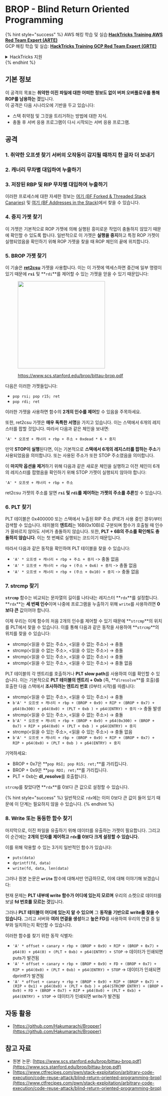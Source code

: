 # BROP - Blind Return Oriented Programming

{% hint style="success" %}
AWS 해킹 학습 및 실습:<img src="/.gitbook/assets/arte.png" alt="" data-size="line">[**HackTricks Training AWS Red Team Expert (ARTE)**](https://training.hacktricks.xyz/courses/arte)<img src="/.gitbook/assets/arte.png" alt="" data-size="line">\
GCP 해킹 학습 및 실습: <img src="/.gitbook/assets/grte.png" alt="" data-size="line">[**HackTricks Training GCP Red Team Expert (GRTE)**<img src="/.gitbook/assets/grte.png" alt="" data-size="line">](https://training.hacktricks.xyz/courses/grte)

<details>

<summary>HackTricks 지원</summary>

* [**구독 요금제**](https://github.com/sponsors/carlospolop)를 확인하세요!
* 💬 [**디스코드 그룹**](https://discord.gg/hRep4RUj7f) 또는 [**텔레그램 그룹**](https://t.me/peass)에 가입하거나 **트위터** 🐦 [**@hacktricks\_live**](https://twitter.com/hacktricks\_live)**를 팔로우하세요**.
* **HackTricks** 및 **HackTricks Cloud** 깃허브 저장소에 PR을 제출하여 해킹 트릭을 공유하세요.

</details>
{% endhint %}

## 기본 정보

이 공격의 목표는 **취약한 이진 파일에 대한 어떠한 정보도 없이 버퍼 오버플로우를 통해 ROP를 남용하는 것**입니다.\
이 공격은 다음 시나리오에 기반을 두고 있습니다:

* 스택 취약점 및 그것을 트리거하는 방법에 대한 지식.
* 충돌 후 서버 응용 프로그램이 다시 시작되는 서버 응용 프로그램.

## 공격

### **1. 취약한 오프셋 찾기** 서버의 오작동이 감지될 때까지 한 글자 더 보내기

### **2. 캐너리 무차별 대입**하여 누출하기

### **3. 저장된 RBP 및 RIP 무차별 대입**하여 누출하기

이러한 프로세스에 대한 자세한 정보는 [여기 (BF Forked & Threaded Stack Canaries)](../common-binary-protections-and-bypasses/stack-canaries/bf-forked-stack-canaries.md) 및 [여기 (BF Addresses in the Stack)](../common-binary-protections-and-bypasses/pie/bypassing-canary-and-pie.md)에서 찾을 수 있습니다.

### **4. 중지 가젯 찾기**

이 가젯은 기본적으로 ROP 가젯에 의해 실행된 흥미로운 작업이 충돌하지 않았기 때문에 확인할 수 있도록 합니다. 일반적으로 이 가젯은 **실행을 중지**하고 특정 ROP 가젯이 실행되었음을 확인하기 위해 ROP 가젯을 찾을 때 ROP 체인의 끝에 위치합니다.

### **5. BROP 가젯 찾기**

이 기술은 [**ret2csu**](ret2csu.md) 가젯을 사용합니다. 이는 이 가젯에 액세스하면 중간에 일부 명령이 있기 때문에 **`rsi`** 및 **`rdi`**를 제어할 수 있는 가젯을 얻을 수 있기 때문입니다:

<figure><img src="../../.gitbook/assets/image (1) (1) (1) (1).png" alt="" width="278"><figcaption><p><a href="https://www.scs.stanford.edu/brop/bittau-brop.pdf">https://www.scs.stanford.edu/brop/bittau-brop.pdf</a></p></figcaption></figure>

다음은 이러한 가젯들입니다:

* `pop rsi; pop r15; ret`
* `pop rdi; ret`

이러한 가젯을 사용하면 함수의 **2개의 인수를 제어**할 수 있음을 주목하세요.

또한, ret2csu 가젯은 **매우 독특한 서명**을 가지고 있습니다. 이는 스택에서 6개의 레지스터를 팝할 것입니다. 따라서 다음과 같은 체인을 보내면:

`'A' * 오프셋 + 캐너리 + rbp + 주소 + 0xdead * 6 + 중지`

만약 **STOP이 실행**된다면, 이는 기본적으로 **스택에서 6개의 레지스터를 팝하는 주소**가 사용되었음을 의미합니다. 또는 사용된 주소가 또한 STOP 주소였음을 의미합니다.

이 **마지막 옵션을 제거**하기 위해 다음과 같은 새로운 체인을 실행하고 이전 체인이 6개의 레지스터를 팝했음을 확인하기 위해 STOP 가젯이 실행되지 않아야 합니다:

`'A' * 오프셋 + 캐너리 + rbp + 주소`

ret2csu 가젯의 주소를 알면 **`rsi` 및 `rdi`를 제어하는 가젯의 주소를 추론**할 수 있습니다.

### 6. PLT 찾기

PLT 테이블은 0x400000 또는 스택에서 누출된 RIP 주소 (PIE가 사용 중인 경우)부터 검색할 수 있습니다. 테이블의 **엔트리**는 16B(0x10B)로 구분되며 함수가 호출될 때 인수가 올바르지 않아도 서버가 충돌하지 않습니다. 또한, **PLT + 6B의 주소를 확인해도 충돌하지 않습니다**. 이는 첫 번째로 실행되는 코드이기 때문입니다.

따라서 다음과 같은 동작을 확인하여 PLT 테이블을 찾을 수 있습니다:

* `'A' * 오프셋 + 캐너리 + rbp + 주소 + 중지` -> 충돌 없음
* `'A' * 오프셋 + 캐너리 + rbp + (주소 + 0x6) + 중지` -> 충돌 없음
* `'A' * 오프셋 + 캐너리 + rbp + (주소 + 0x10) + 중지` -> 충돌 없음

### 7. strcmp 찾기

**`strcmp`** 함수는 비교되는 문자열의 길이를 나타내는 레지스터 **`rdx`**를 설정합니다. **`rdx`**는 **세 번째 인수**이며 나중에 프로그램을 누출하기 위해 `write`를 사용하려면 **0보다 큰** 값이어야 합니다.

이제 우리는 이제 함수의 처음 2개의 인수를 제어할 수 있기 때문에 **`strcmp`**의 위치를 PLT에서 찾을 수 있습니다. 이를 통해 다음과 같은 동작을 사용하여 **`strcmp`**의 위치를 찾을 수 있습니다:

* strcmp(\<읽을 수 없는 주소>, \<읽을 수 없는 주소>) -> 충돌
* strcmp(\<읽을 수 없는 주소>, \<읽을 수 있는 주소>) -> 충돌
* strcmp(\<읽을 수 있는 주소>, \<읽을 수 없는 주소>) -> 충돌
* strcmp(\<읽을 수 있는 주소>, \<읽을 수 있는 주소>) -> 충돌 없음

PLT 테이블의 각 엔트리를 호출하거나 **PLT slow path**를 사용하여 이를 확인할 수 있습니다. 이는 기본적으로 **PLT 테이블의 엔트리 + 0xb** (즉, **`dlresolve`**를 호출)를 호출한 다음 스택에서 **조사하려는 엔트리 번호** (0부터 시작)를 따릅니다:

* strcmp(\<읽을 수 없는 주소>, \<읽을 수 있는 주소>) -> 충돌
* `b'A' * 오프셋 + 캐너리 + rbp + (BROP + 0x9) + RIP + (BROP + 0x7) + p64(0x300) + p64(0x0) + (PLT + 0xb ) + p64(ENTRY) + 중지` -> 충돌 발생
* strcmp(\<읽을 수 있는 주소>, \<읽을 수 없는 주소>) -> 충돌
* `b'A' * 오프셋 + 캐너리 + rbp + (BROP + 0x9) + p64(0x300) + (BROP + 0x7) + RIP + p64(0x0) + (PLT + 0xb ) + p64(ENTRY) + 중지`&#x20;
* strcmp(\<읽을 수 있는 주소>, \<읽을 수 있는 주소>) -> 충돌 없음
* `b'A' * 오프셋 + 캐너리 + rbp + (BROP + 0x9) + RIP + (BROP + 0x7) + RIP + p64(0x0) + (PLT + 0xb ) + p64(ENTRY) + 중지`&#x20;

기억하세요:

* BROP + 0x7은 **`pop RSI; pop R15; ret;`**를 가리킵니다.
* BROP + 0x9은 **`pop RDI; ret;`**를 가리킵니다.
* PLT + 0xb는 **dl\_resolve**를 호출합니다.

`strcmp`를 찾았다면 **`rdx`**를 0보다 큰 값으로 설정할 수 있습니다.

{% hint style="success" %}
일반적으로 `rdx`에는 이미 0보다 큰 값이 들어 있기 때문에 이 단계는 필요하지 않을 수 있습니다.
{% endhint %}
### 8. Write 또는 동등한 함수 찾기

마지막으로, 이진 파일을 유출하기 위해 데이터를 유출하는 가젯이 필요합니다. 그리고 이 순간에는 **2개의 인자를 제어하고 `rdx`를 0보다 크게 설정할 수 있습니다.**

이를 위해 악용할 수 있는 3가지 일반적인 함수가 있습니다:

- `puts(data)`
- `dprintf(fd, data)`
- `write(fd, data, len(data)`

그러나 원본 논문은 **`write`** 함수에 대해서만 언급하므로, 이에 대해 이야기해 보겠습니다:

현재 문제는 **PLT 내부에 write 함수가 어디에 있는지 모르며** 우리의 소켓으로 데이터를 보낼 **fd 번호를 모르는 것**입니다.

그러나 **PLT 테이블이 어디에 있는지 알 수 있으며** 그 **동작을 기반으로 write를 찾을 수 있습니다.** 그리고 서버와 **여러 연결을 생성**하고 **높은 FD**를 사용하여 우리의 연결 중 일부와 일치하는지 확인할 수 있습니다.

이러한 함수를 찾기 위한 동작 식별자:

- `'A' * offset + canary + rbp + (BROP + 0x9) + RIP + (BROP + 0x7) + p64(0) + p64(0) + (PLT + 0xb) + p64(ENTRY) + STOP` -> 데이터가 인쇄되면 puts가 발견됨
- `'A' * offset + canary + rbp + (BROP + 0x9) + FD + (BROP + 0x7) + RIP + p64(0x0) + (PLT + 0xb) + p64(ENTRY) + STOP` -> 데이터가 인쇄되면 dprintf가 발견됨
- `'A' * offset + canary + rbp + (BROP + 0x9) + RIP + (BROP + 0x7) + (RIP + 0x1) + p64(0x0) + (PLT + 0xb ) + p64(STRCMP ENTRY) + (BROP + 0x9) + FD + (BROP + 0x7) + RIP + p64(0x0) + (PLT + 0xb) + p64(ENTRY) + STOP` -> 데이터가 인쇄되면 write가 발견됨

## 자동 활용

* [https://github.com/Hakumarachi/Bropper](https://github.com/Hakumarachi/Bropper)

## 참고 자료

* 원본 논문: [https://www.scs.stanford.edu/brop/bittau-brop.pdf](https://www.scs.stanford.edu/brop/bittau-brop.pdf)
* [https://www.ctfrecipes.com/pwn/stack-exploitation/arbitrary-code-execution/code-reuse-attack/blind-return-oriented-programming-brop](https://www.ctfrecipes.com/pwn/stack-exploitation/arbitrary-code-execution/code-reuse-attack/blind-return-oriented-programming-brop)
